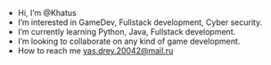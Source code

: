 - Hi, I’m @Khatus
- I’m interested in GameDev, Fullstack development, Cyber security.
- I’m currently learning Python, Java, Fullstack development. 
- I’m looking to collaborate on any kind of game development.
- How to reach me vas.drey.20042@mail.ru

<!---
KhatusOf/KhatusOf is a ✨ special ✨ repository because its `README.md` (this file) appears on your GitHub profile.
You can click the Preview link to take a look at your changes.
--->
